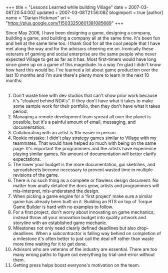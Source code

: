 +++
title = "Lessons Learned  while building Village"
date = 2007-03-08T20:54:00Z
updated = 2007-03-08T21:56:08Z
blogimport = true 
[author]
	name = "Darian Hickman"
	uri = "https://plus.google.com/115033250601381085689"
+++

Since May 2006, I have been designing a game, designing a company, building a game, and building a company all at the same time.  It's been fun and hell at the same time too. I thank God for all the cool people that I have met along the way and for the advisors cheering me on.  Ironically these veterans of gaming and social enterprise are the same people who never expected Village to get as far as it has.  Most first-timers would have long since given up on a game of this magnitude.  In a way I'm glad I didn't know how hard this would be. I've learned a lot about game production over the last 10 months and I'm sure there's plenty more to learn in the next 10 months:<br /><br /><ol><li>Don't waste time with dev studios that can't show prior work because it's "cloaked behind NDA's".  If they don't have what it takes to make some sample work for their portfolio, then they don't have what it takes period.<br />  </li><li>Managing a remote development team spread all over the planet is possible, but it's a painful amount of email, messaging, and documentation.</li><li>Collaborating with an artist is 10x easier in person.</li><li>Rookie mistake: I didn't play strategy games similar to Village with my teammates.  That would have helped so much with being on the same page. It's important the programmers and the artists have experience playing similar games.  No amount of documentation will better clarify expectations. </li><li>The lower your budget is the more documentation, gui sketches, and spreadsheets become necessary to prevent wasted time in multiple revisions of the game.</li><li>There is no such thing as a complete or flawless design document.  No matter how anally detailed the docs grow, artists and programmers will mis-interpret, mis-understand the design. </li><li>When picking a game engine for a 'first project' make sure a similar game has already been built on it.  Building an RTS on top of Torque Game Builder is hard with no examples to follow.</li><li>For a first project, don't worry about innovating on game mechanics; instead throw all your innovation budget into quality artwork and storyline with an established game mechanic. </li><li>Milestones not only need clearly defined deadlines but also drop-deadlines. When a subcontractor is falling way behind on completion of a milestone it's often better to just call the deal off rather than waste more time waiting for it to get done.</li><li>Advisors who are veterans of the industry are essential.  There are too many wrong paths to figure out everything by trial-and-error without them.</li><li>Getting press helps boost everyone's motivation on the team.<br />  </li></ol>
